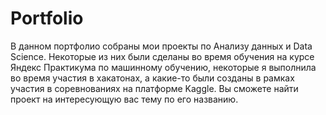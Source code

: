 # Portfolio
В данном портфолио собраны мои проекты по Анализу данных и Data Science. Некоторые из них были сделаны во время обучения на курсе Яндекс Практикума по машинному обучению, некоторые я выполнила во время участия в хакатонах, а какие-то были созданы в рамках участия в соревнованиях на платформе Kaggle. Вы сможете найти проект на интересующую вас тему по его названию. 
